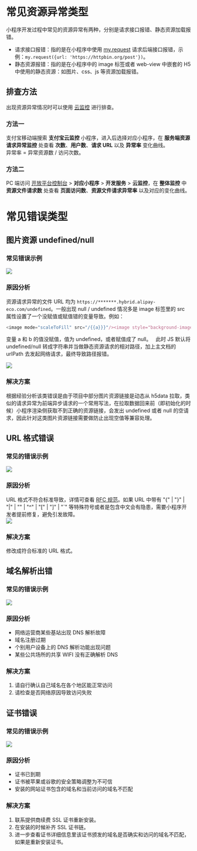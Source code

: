 # 常见资源异常类型

小程序开发过程中常见的资源异常有两种，分别是请求接口报错、静态资源加载报错。

- 请求接口报错：指的是在小程序中使用 [my.request](https://opendocs.alipay.com/mini/api/owycmh) 请求后端接口报错，示例：`my.request({url: 'https://httpbin.org/post'})`。
- 静态资源报错：指的是在小程序中的 image 标签或者 web-view 中嵌套的 H5 中使用的静态资源：如图片、css、js 等资源加载报错。

## 排查方法

出现资源异常情况时可以使用 [云监控](https://opendocs.alipay.com/open/264/gtoi5k) 进行排查。

### 方法一

支付宝移动端搜索 **支付宝云监控** 小程序，进入后选择对应小程序，在 **服务端资源请求异常监控** 处查看 **次数**、**用户数**、**请求 URL** 以及 **异常率** 变化曲线。<br />异常率 = 异常资源数 / 访问次数。

### 方法二

PC 端访问 [开放平台控制台](https://developers.alipay.com/platform/developerIndex.htm) > **对应小程序** > **开发服务** > **云监控**，在 **整体监控** 中 **资源文件请求数** 处查看 **页面访问数**、**资源文件请求异常率** 以及对应的变化曲线。

# 常见错误类型

## 图片资源 undefined/null

### 常见错误示例

![](https://cdn.nlark.com/yuque/0/2022/png/179989/1652256579076-18093581-a588-47ad-a39c-0482ec60698e.png)

### 原因分析

资源请求异常的文件 URL 均为 `https://*******.hybrid.alipay-eco.com/undefined`。一般出现 null / undefined 情况多是 image 标签里的 src 属性设置了一个没赋值或赋值错的变量导致。例如：

```javascript
<image mode="scaleToFill" src="/{{a}}}"/><image style="background-image:url({{b}})"/>
```

变量 a 和 b 的值没赋值，值为 undefined，或者赋值成了 null。   此时 JS 默认将 undefined/null 转成字符串并当做静态资源请求的相对路径，加上主文档的 urlPath 去发起网络请求，最终导致路径报错。

![](https://cdn.nlark.com/yuque/0/2022/png/179989/1655879002789-0197fe8c-9f02-424a-8945-19063a51b61a.png#align=left&display=inline&height=135&margin=%5Bobject%20Object%5D&name=lQLPJxZtSY1zLgbMh80C0rCHnLe6EcE43wK0H2T0gOEA_722_135.png&originHeight=135&originWidth=722&size=103152&status=done&style=none&width=722)

### 解决方案

根据经验分析该类错误是由于项目中部分图片资源链接是动态从 h5data 拉取，类似的请求异常为前端异步请求的一个常用写法，在拉取数据回来前（即初始化的时候）小程序渲染侧获取不到正确的资源链接，会发出 undefined 或者 null 的空请求，因此针对这类图片资源链接需要做防止出现空值等兼容处理。

## URL 格式错误

### 常见的错误示例

![](https://cdn.nlark.com/yuque/0/2022/png/179989/1652256593813-a47acefd-10d6-4e22-887d-7cec25172558.png)

### 原因分析

URL 格式不符合标准导致，详情可查看 [RFC 规范](https://www.ietf.org/rfc/rfc2396.txt)。如果 URL 中带有 "{" | "}" | "|" | "\" | "^" | "[" | "]" | "`" 等特殊符号或者是包含中文会有隐患，需要小程序开发者提前修复，避免引发故障。<br />![](https://cdn.nlark.com/yuque/0/2022/png/179989/1652256601227-6a083dd9-3585-4c88-a2a6-5fcfd98bfaf8.png)

### 解决方案

修改成符合标准的 URL 格式。

## 域名解析出错

### 常见的错误示例

![](https://cdn.nlark.com/yuque/0/2022/png/179989/1652257051941-a710e42a-4d6c-449f-9d71-225db81fc5f5.png)

### 原因分析

- 网络运营商某些基站出现 DNS 解析故障
- 域名注册过期
- 个别用户设备上的 DNS 解析功能出现问题
- 某些公共场所的共享 WIFI 没有正确解析 DNS

### 解决方案

1. 请自行确认自己域名在各个地区能正常访问
1. 请检查是否网络原因导致访问失败

## 证书错误

### 常见的错误示例

![](https://cdn.nlark.com/yuque/0/2022/png/179989/1652256619817-508eef24-e919-472d-bafa-385dde5ddf8e.png)

### 原因分析

- 证书已到期
- 证书被苹果或谷歌的安全策略调整为不可信
- 安装的网站证书包含的域名和当前访问的域名不匹配

### 解决方案

1. 联系提供商续费 SSL 证书重新安装。
1. 在安装的时候补齐 SSL 证书链。
1. 进一步查看证书详细信息里该证书颁发的域名是否确实和访问的域名不匹配，如果是重新安装证书。
